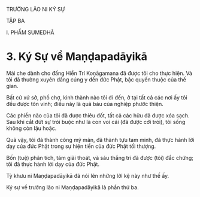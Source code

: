 TRƯỞNG LÃO NI KÝ SỰ

TẬP BA

I. PHẨM SUMEDHĀ

# 3. Ký Sự về Maṇḍapadāyikā

Mái che dành cho đấng Hiền Trí Koṇāgamana đã được tôi cho thực hiện. Và tôi đã thường xuyên dâng cúng y đến đức Phật, bậc quyến thuộc của thế gian.

Bất cứ xứ sở, phố chợ, kinh thành nào tôi đi đến, ở tại tất cả các nơi ấy tôi đều được tôn vinh; điều này là quả báu của nghiệp phước thiện.

Các phiền não của tôi đã được thiêu đốt, tất cả các hữu đã được xóa sạch. Sau khi cắt đứt sự trói buộc như là con voi cái (đã được cởi trói), tôi sống không còn lậu hoặc.

Quả vậy, tôi đã thành công mỹ mãn, đã thành tựu tam minh, đã thực hành lời dạy của đức Phật trong sự hiện tiền của đức Phật tối thượng.

Bốn (tuệ) phân tích, tám giải thoát, và sáu thắng trí đã được (tôi) đắc chứng; tôi đã thực hành lời dạy của đức Phật.

Tỳ khưu ni Maṇḍapadāyikā đã nói lên những lời kệ này như thế ấy.

Ký sự về trưởng lão ni Maṇḍapadāyikā là phần thứ ba.
